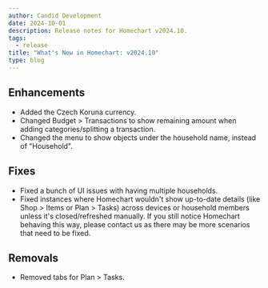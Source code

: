 ```yaml
---
author: Candid Development
date: 2024-10-01
description: Release notes for Homechart v2024.10.
tags:
  - release
title: "What's New in Homechart: v2024.10"
type: blog
---
```


## Enhancements

- Added the Czech Koruna currency.
- Changed Budget > Transactions to show remaining amount when adding categories/splitting a transaction.
- Changed the menu to show objects under the household name, instead of "Household".

## Fixes

- Fixed a bunch of UI issues with having multiple households.
- Fixed instances where Homechart wouldn't show up-to-date details (like Shop > Items or Plan > Tasks) across devices or household members unless it's closed/refreshed manually.  If you still notice Homechart behaving this way, please contact us as there may be more scenarios that need to be fixed.

## Removals

- Removed tabs for Plan > Tasks.

